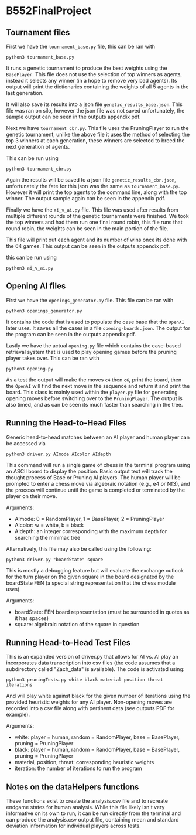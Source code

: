 # B552FinalProject

## Tournament files
First we have the `tournament_base.py` file, this can be ran with 
```
python3 tournament_base.py
```
It runs a genetic tournament to produce the best weights using the `BasePlayer`. This file does not use the selection of top winners as agents, instead it selects any winner (in a hope to remove very bad agents). Its output will print the dictionaries containing the weights of all 5 agents in the last generation. 

It will also save its results into a json file `genetic_results_base.json`. This file was ran on silo, however the json file was not saved unfortunately, the sample output can be seen in the outputs appendix pdf.

Next we have `tournament_cbr.py`. This file uses the PruningPlayer to run the genetic tournament, unlike the above file it uses the method of selecting the top 3 winners at each generation, these winners are selected to breed the next generation of agents.

This can be run using
```
python3 tournament_cbr.py
```

Again the results will be saved to a json file `genetic_results_cbr.json`, unfortunately the fate for this json was the same as `tournament_base.py`. However it will print the top agents to the command line, along with the top winner. The output sample again can be seen in the appendix pdf.

Finally we have the `ai_v_ai.py` file. This file was used after results from multiple different rounds of the genetic tournaments were finished. We took the top winners and had them run one final round robin, this file runs that round robin, the weights can be seen in the main portion of the file.

This file will print out each agent and its number of wins once its done with the 64 games. This output can be seen in the outputs appendix pdf.

this can be run using 
```
python3 ai_v_ai.py
```

## Opening AI files
First we have the `openings_generator.py` file. This file can be ran with 
```
python3 openings_generator.py
```
It contains the code that is used to populate the case base that the `OpenAI` later uses. It saves all the cases in a file `opening-boards.json`. The output for the program can be seen in the outputs appendix pdf. 

Lastly we have the actual `opening.py` file which contains the case-based retrieval system that is used to play opening games before the pruning player takes over. This can be ran with 
```
python3 opening.py
```
As a test the output will make the moves `c4` then `c6`, print the board, then the `OpenAI` will find the next move in the sequence and return it and print the board. This class is mainly used within the `player.py` file for generating opening moves before switching over to the `PruningPlayer`. The output is also timed, and as can be seen its much faster than searching in the tree.

## Running the Head-to-Head Files
Generic head-to-head matches between an AI player and human player can be accessed via

```
python3 driver.py AImode AIcolor AIdepth
```
This command will run a single game of chess in the terminal program using an ASCII board to display the position.  Basic output text will track the thought process of Base or Pruning AI players.  The human player will be prompted to enter a chess move via algebraic notation (e.g., e4 or Nf3), and the process will continue until the game is completed or terminated by the player on their move.

Arguments:
- AImode: 0 = RandomPlayer, 1 = BasePlayer, 2 = PruningPlayer
- AIcolor: w = white, b = black
- AIdepth: an integer corresponding with the maximum depth for searching the minimax tree

Alternatively, this file may also be called using the following:

```
python3 driver.py "boardState" square
```

This is mostly a debugging feature but will evaluate the exchange outlook for the turn player on the given square in the board designated by the boardState FEN (a special string representation that the chess module uses).

Arguments:
- boardState: FEN board representation (must be surrounded in quotes as it has spaces)
- square: algebraic notation of the square in question

## Running Head-to-Head Test Files
This is an expanded version of driver.py that allows for AI vs. AI play an incorporates data transcription into csv files (the code assumes that a subdirectory called "Zach_data" is available).  The code is activated using:

```
python3 pruningTests.py white black material position threat iterations
```

And will play white against black for the given number of iterations using the provided heuristic weights for any AI player.  Non-opening moves are recorded into a csv file along with pertinent data (see outputs PDF for example).

Arguments:
- white: player = human, random = RandomPlayer, base = BasePlayer, pruning = PruningPlayer
- black: player = human, random = RandomPlayer, base = BasePlayer, pruning = PruningPlayer
- material, position, threat: corresponding heuristic weights
- iteration: the number of iterations to run the program

## Notes on the dataHelpers functions
These functions exist to create the analysis.csv file and to recreate endgame states for human analysis.  While this file likely isn't very informative on its own to run, it can be run directly from the terminal and can produce the analysis.csv output file, containing mean and standard deviation information for individual players across tests.